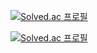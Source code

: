 
[![Solved.ac 프로필](http://mazassumnida.wtf/api/generate_badge?boj=strawJI)](https://solved.ac/strawji)

[![Solved.ac 프로필](http://mazassumnida.wtf/api/v2/generate_badge?boj=StrawJI)](https://solved.ac/strawji)
